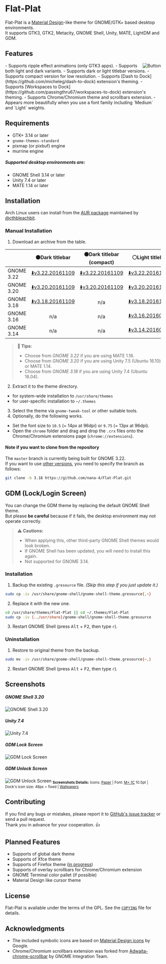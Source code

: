Flat-Plat
=========
Flat-Plat is a [Material Design](https://material.io)-like theme for GNOME/GTK+ based desktop environments.  
It supports GTK3, GTK2, Metacity, GNOME Shell, Unity, MATE, LightDM and GDM.

Features
--------
<img src="../images/Button.gif" alt="Button" align="right"/>
- Supports ripple effect animations (only GTK3 apps).
- Supports both light and dark variants.
- Supports dark or light titlebar versions.
- Supports compact version for low resolution.
- Supports [Dash to Dock](https://github.com/micheleg/dash-to-dock) extension's theming.
- Supports [Workspaces to Dock](https://github.com/passingthru67/workspaces-to-dock) extension's theming.
- Supports Chrome/Chromium theme and scrollbars extension.
- Appears more beautifully when you use a font family including `Medium` and `Light` weights.

Requirements
------------
- GTK+ 3.14 or later
- `gnome-themes-standard`
- pixmap (or pixbuf) engine
- murrine engine

##### Supported desktop environments are:
- GNOME Shell 3.14 or later
- Unity 7.4 or later
- MATE 1.14 or later

Installation
------------
Arch Linux users can install from the [AUR package](https://aur.archlinux.org/packages/flatplat-theme) maintained by [@cthbleachbit](https://github.com/cthbleachbit).

### Manual Installation
1. Download an archive from the table.

  |   | :black_circle:Dark titlebar | :black_circle:Dark titlebar (compact) | :white_circle:Light titlebar | :white_circle:Light titlebar (compact) |
  |:--|:-:|:-:|:-:|:-:|
  | GNOME 3.22 | [:arrow_down:v3.22.20161109](../../releases/download/v3.22.20161109/Flat-Plat-3.22.20161109.tar.gz) | [:arrow_down:v3.22.20161109](../../releases/download/v3.22.20161109/Flat-Plat-laptop-3.22.20161109.tar.gz) | [:arrow_down:v3.22.20161109](../../releases/download/v3.22.20161109/Flat-Plat-light-3.22.20161109.tar.gz) | [:arrow_down:v3.22.20161109](../../releases/download/v3.22.20161109/Flat-Plat-light-laptop-3.22.20161109.tar.gz) |
  | GNOME 3.20 | [:arrow_down:v3.20.20161109](../../releases/download/v3.20.20161109/Flat-Plat-3.20.20161109.tar.gz) | [:arrow_down:v3.20.20161109](../../releases/download/v3.20.20161109/Flat-Plat-laptop-3.20.20161109.tar.gz) | [:arrow_down:v3.20.20161109](../../releases/download/v3.20.20161109/Flat-Plat-light-3.20.20161109.tar.gz) | [:arrow_down:v3.20.20161109](../../releases/download/v3.20.20161109/Flat-Plat-light-laptop-3.20.20161109.tar.gz) |
  | GNOME 3.18 | [:arrow_down:v3.18.20161109](../../releases/download/v3.18.20161109/Flat-Plat-3.18.20161109.tar.gz) | n/a | [:arrow_down:v3.18.20161109](../../releases/download/v3.18.20161109/Flat-Plat-light-3.18.20161109.tar.gz) | n/a |
  | GNOME 3.16 | n/a | n/a | [:arrow_down:v3.16.20160821](../../releases/download/v3.16.20160821/Flat-Plat-3.16.20160821.tar.gz) | n/a |
  | GNOME 3.14 | n/a | n/a | [:arrow_down:v3.14.20160921](../../releases/download/v3.14.20160921/Flat-Plat-3.14.20160921.tar.gz) | n/a |
  > **:beginner: Tips:**
  > - Choose from _GNOME 3.22_ if you are using MATE 1.16.
  > - Choose from _GNOME 3.20_ if you are using Unity 7.5 (Ubuntu 16.10) or MATE 1.14.
  > - Choose from _GNOME 3.18_ if you are using Unity 7.4 (Ubuntu 16.04).
2. Extract it to the theme directory.
  - for system-wide installation to `/usr/share/themes`
  - for user-specific installation to `~/.themes`
3. Select the theme via `gnome-tweak-tool` or other suitable tools.
4. Optionally, do the following works.
  - Set the font size to `10.5` (= 14px at 96dpi) or `9.75` (= 13px at 96dpi).
  - Open the `chrome` folder and drag and drop the `.crx` files onto the Chrome/Chromium extensions page (`chrome://extensions`).

#### Note if you want to clone from the repository
The `master` branch is currently being built for GNOME 3.22.  
If you want to use [other versions](../../branches/all), you need to specify the branch as follows:

```sh
git clone -b 3.18 https://github.com/nana-4/Flat-Plat.git
```

GDM (Lock/Login Screen)
-----------------------
You can change the GDM theme by replacing the default GNOME Shell theme.  
But please **be careful** because if it fails, the desktop environment may not operate correctly.
> **:warning: Cautions:**
> - When applying this, other third-party GNOME Shell themes would look broken.
> - If GNOME Shell has been updated, you will need to install this again.
> - Not supported for GNOME 3.14.

### Installation
1. Backup the existing `.gresource` file. _(Skip this step if you just update it.)_

  ```sh
  sudo cp -iv /usr/share/gnome-shell/gnome-shell-theme.gresource{,~}
  ```

2. Replace it with the new one.

  ```sh
  cd /usr/share/themes/Flat-Plat || cd ~/.themes/Flat-Plat
  sudo cp -iv {.,/usr/share}/gnome-shell/gnome-shell-theme.gresource
  ```

3. Restart GNOME Shell (press <kbd>Alt</kbd> + <kbd>F2</kbd>, then type `r`).

### Uninstallation
1. Restore to original theme from the backup.

  ```sh
  sudo mv -iv /usr/share/gnome-shell/gnome-shell-theme.gresource{~,}
  ```

2. Restart GNOME Shell (press <kbd>Alt</kbd> + <kbd>F2</kbd>, then type `r`).

Screenshots
-----------
##### GNOME Shell 3.20
![GNOME Shell 3.20](../images/Screenshot1.png?raw=true)
##### Unity 7.4
![Unity 7.4](../images/Screenshot2.png?raw=true)
##### GDM Lock Screen
![GDM Lock Screen](../images/Screenshot3.png?raw=true)
##### GDM Unlock Screen
![GDM Unlock Screen](../images/Screenshot4.png?raw=true)
<sub>**Screenshots Details:** Icons: [Paper](https://github.com/snwh/paper-icon-theme) | Font: [M+ 1C](https://mplus-fonts.osdn.jp) 10.5pt | Dock's icon size: 48px + fixed | [Wallpapers](http://imgur.com/a/v2Ovx)</sub>

Contributing
------------
If you find any bugs or mistakes, please report it to [GitHub's issue tracker](https://github.com/nana-4/Flat-Plat/issues) or send a pull request.  
Thank you in advance for your cooperation. :+1:

Planned Features
----------------
- Supports of global dark theme
- Supports of Xfce theme
- Supports of Firefox theme ([in progress](https://github.com/nana-4/Flat-Plat/issues/78))
- Supports of overlay scrollbars for Chrome/Chromium extension
- GNOME Terminal color pallet (if possible)
- Material Design like cursor theme

License
-------
Flat-Plat is available under the terms of the GPL. See the [`COPYING`](COPYING) file for details.

Acknowledgments
---------------
- The included symbolic icons are based on [Material Design icons](https://github.com/google/material-design-icons) by Google.
- Chrome/Chromium scrollbars extension was forked from [Adwaita-chrome-scrollbar](https://github.com/gnome-integration-team/chrome-gnome-scrollbar) by GNOME Integration Team.
